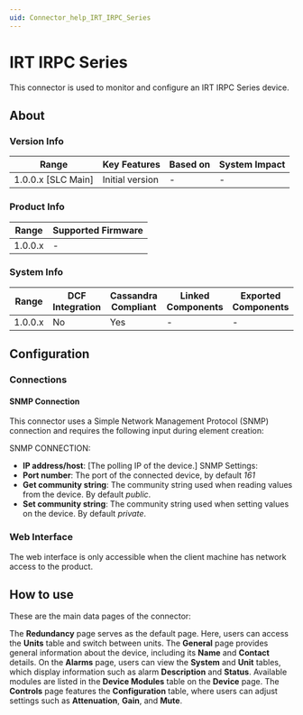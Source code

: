 ```yaml
---
uid: Connector_help_IRT_IRPC_Series
---
```


# IRT IRPC Series

This connector is used to monitor and configure an IRT IRPC Series device.

## About

### Version Info

| Range                | Key Features     | Based on     | System Impact     |
|----------------------|------------------|--------------|-------------------|
| 1.0.0.x [SLC Main]   | Initial version  | -            | -                 |

### Product Info

| Range     | Supported Firmware     |
|-----------|------------------------|
| 1.0.0.x   | -                      |

### System Info

| Range     | DCF Integration     | Cassandra Compliant     | Linked Components     | Exported Components     |
|-----------|---------------------|-------------------------|-----------------------|-------------------------|
| 1.0.0.x   | No                  | Yes                     | -                     | -                       |

## Configuration

### Connections

#### SNMP Connection

This connector uses a Simple Network Management Protocol (SNMP) connection and requires the following input during element creation:

SNMP CONNECTION:

- **IP address/host**: [The polling IP of the device.]
SNMP Settings:
- **Port number**: The port of the connected device, by default *161*
- **Get community string**: The community string used when reading values from the device. By default *public*.
- **Set community string**: The community string used when setting values on the device. By default *private*.

### Web Interface

The web interface is only accessible when the client machine has network access to the product.

## How to use

These are the main data pages of the connector:

The **Redundancy** page serves as the default page. Here, users can access the **Units** table and switch between units.
The **General** page provides general information about the device, including its **Name** and **Contact** details.
On the **Alarms** page, users can view the **System** and **Unit** tables, which display information such as alarm **Description** and **Status**.
Available modules are listed in the **Device Modules** table on the **Device** page.
The **Controls** page features the **Configuration** table, where users can adjust settings such as **Attenuation**, **Gain**, and **Mute**.
